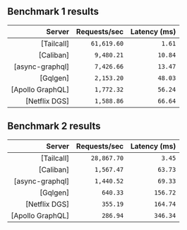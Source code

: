 ## Benchmark 1 results

<!-- PERFORMANCE_RESULTS_START_1 -->

| Server | Requests/sec | Latency (ms) |
|--------:|--------------:|--------------:|
| [Tailcall] | `61,619.60` | `1.61` |
| [Caliban] | `9,480.21` | `10.84` |
| [async-graphql] | `7,426.66` | `13.47` |
| [Gqlgen] | `2,153.20` | `48.03` |
| [Apollo GraphQL] | `1,772.32` | `56.24` |
| [Netflix DGS] | `1,588.86` | `66.64` |

<!-- PERFORMANCE_RESULTS_END_1 -->
## Benchmark 2 results

<!-- PERFORMANCE_RESULTS_START_2 -->

| Server | Requests/sec | Latency (ms) |
|--------:|--------------:|--------------:|
| [Tailcall] | `28,867.70` | `3.45` |
| [Caliban] | `1,567.47` | `63.73` |
| [async-graphql] | `1,440.52` | `69.33` |
| [Gqlgen] | `640.33` | `156.72` |
| [Netflix DGS] | `355.19` | `164.74` |
| [Apollo GraphQL] | `286.94` | `346.34` |

<!-- PERFORMANCE_RESULTS_END_2 -->
